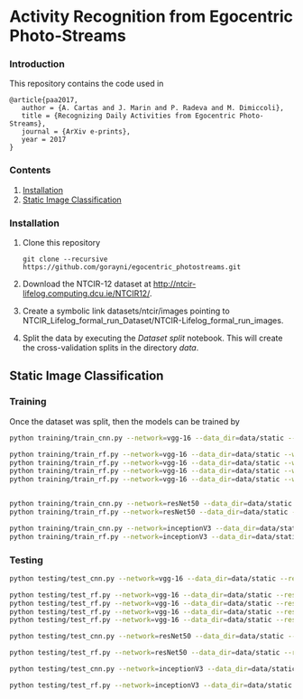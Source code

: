 # Activity Recognition from Egocentric Photo-Streams

### Introduction

This repository contains the code used in

    @article{paa2017,
       author = {A. Cartas and J. Marin and P. Radeva and M. Dimiccoli},
       title = {Recognizing Daily Activities from Egocentric Photo-Streams},
       journal = {ArXiv e-prints},
       year = 2017
    }

### Contents
1. [Installation](#installation)
2. [Static Image Classification](#static)

### Installation

1. Clone this repository
  	```Shell
  	git clone --recursive https://github.com/gorayni/egocentric_photostreams.git

2. Download the NTCIR-12 dataset at http://ntcir-lifelog.computing.dcu.ie/NTCIR12/.

3. Create a symbolic link datasets/ntcir/images pointing to NTCIR_Lifelog_formal_run_Dataset/NTCIR-Lifelog_formal_run_images.

4. Split the data by executing the *Dataset split* notebook. This will create the cross-validation splits in the directory *data*.

## Static Image Classification

### Training

Once the dataset was split, then the models can be trained by

```bash
python training/train_cnn.py --network=vgg-16 --data_dir=data/static --weights_dir=weights/vgg-16

python training/train_rf.py --network=vgg-16 --data_dir=data/static --weights_dir=weights/vgg-16 -l 'predictions' 'fc1' 
python training/train_rf.py --network=vgg-16 --data_dir=data/static --weights_dir=weights/vgg-16 -l 'fc1'
python training/train_rf.py --network=vgg-16 --data_dir=data/static --weights_dir=weights/vgg-16 -l 'fc2' 
python training/train_rf.py --network=vgg-16 --data_dir=data/static --weights_dir=weights/vgg-16 -l 'fc1' 'fc2'


python training/train_cnn.py --network=resNet50 --data_dir=data/static --weights_dir=weights/resNet50
python training/train_rf.py --network=resNet50 --data_dir=data/static --weights_dir=weights/resNet50 -l 'flatten_1'

python training/train_cnn.py --network=inceptionV3 --data_dir=data/static --weights_dir=weights/inceptionV3
python training/train_rf.py --network=inceptionV3 --data_dir=data/static --weights_dir=weights/inceptionV3 -l 'global_average_pooling2d_1' 
```

### Testing

```bash
python testing/test_cnn.py --network=vgg-16 --data_dir=data/static --results_dir=results/vgg-16 --weights_dir=weights/vgg-16 

python testing/test_rf.py --network=vgg-16 --data_dir=data/static --results_dir=results/vgg-16 --weights_dir=weights/vgg-16 --layer 'predictions' 'fc1'
python testing/test_rf.py --network=vgg-16 --data_dir=data/static --results_dir=results/vgg-16 --weights_dir=weights/vgg-16 --layer 'fc1'
python testing/test_rf.py --network=vgg-16 --data_dir=data/static --results_dir=results/vgg-16 --weights_dir=weights/vgg-16 --layer 'fc2'
python testing/test_rf.py --network=vgg-16 --data_dir=data/static --results_dir=results/vgg-16 --weights_dir=weights/vgg-16 --layer 'fc1' 'fc2'

python testing/test_cnn.py --network=resNet50 --data_dir=data/static --results_dir=results/resNet50 --weights_dir=weights/resNet50

python testing/test_rf.py --network=resNet50 --data_dir=data/static --results_dir=results/resNet50 --weights_dir=weights/resNet50 --layer 'flatten_1'

python testing/test_cnn.py --network=inceptionV3 --data_dir=data/static --results_dir=results/inceptionV3 --weights_dir=weights/inceptionV3

python testing/test_rf.py --network=inceptionV3 --data_dir=data/static --results_dir=results/inceptionV3 --weights_dir=weights/inceptionV3 -l 'global_average_pooling2d_1'

```
